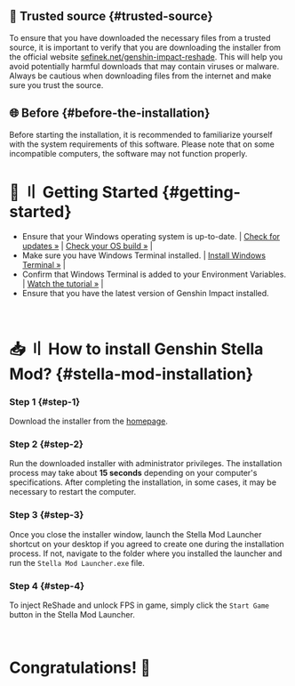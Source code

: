 <!-- [[> SEO
###### Number: 1.8

###### Title: How to use ReShade and FPS Unlock in Genshin? Guide
###### Description: This document provides a comprehensive installation guide for Genshin Stella Mod, which includes ReShade and FPS unlocking. Follow the step-by-step instructions to enhance your Genshin Impact gaming experience. Learn how to install the mod using the InnoSetup installer, ensuring compatibility with various operating systems. Check your PC's specifications to meet the mod's requirements and enjoy new features seamlessly.
###### Tags: genshin stella mod, genshin impact reshade, fps unlock, installation guide, how-to, supported operating systems, pc requirements, trusted source, avoid harmful downloads, beta version, installation process, innosetup installer, step-by-step guide, download instructions, stella mod launcher, desktop shortcut, game launcher, new features, reshade injection, fps boost, game performance, game modifications, stella mod beta, computer specifications, genshin impact modding, game enhancements, trusted installer, download from official website, computer safety, genshin impact mods
###### Canonical: /genshin-impact-reshade/docs?page=installation
]]> -->

## 🔑 Trusted source {#trusted-source}
To ensure that you have downloaded the necessary files from a trusted source, it is important to verify that you are downloading the installer from the official website [sefinek.net/genshin-impact-reshade](https://sefinek.net/genshin-impact-reshade).
This will help you avoid potentially harmful downloads that may contain viruses or malware. Always be cautious when downloading files from the internet and make sure you trust the source.

## 🌐 Before {#before-the-installation}
Before starting the installation, it is recommended to familiarize yourself with the system requirements of this software. Please note that on some incompatible computers, the software may not function properly.


# 🚀 〢 Getting Started {#getting-started}
- Ensure that your Windows operating system is up-to-date. | <a href="ms-settings:windowsupdate">Check for updates »</a> | <a href="ms-settings:about">Check your OS build »</a> |
- Make sure you have Windows Terminal installed. | <a href="ms-windows-store://pdp?productid=9N0DX20HK701&mode=mini">Install Windows Terminal »</a> |
- Confirm that Windows Terminal is added to your Environment Variables. | <a href="https://www.youtube.com/watch?v=mvx4YNs7RMk">Watch the tutorial »</a> |
- Ensure that you have the latest version of Genshin Impact installed.

<br>

# 📥 〢 How to install Genshin Stella Mod? {#stella-mod-installation}
### Step 1 {#step-1}
Download the installer from the [homepage](https://sefinek.net/genshin-impact-reshade).

### Step 2 {#step-2}
Run the downloaded installer with administrator privileges. The installation process may take about **15 seconds** depending on your computer's specifications.
After completing the installation, in some cases, it may be necessary to restart the computer.

### Step 3 {#step-3}
Once you close the installer window, launch the Stella Mod Launcher shortcut on your desktop if you agreed to create one during the installation process. If not, navigate to the folder where you installed the launcher and run the `Stella Mod Launcher.exe` file.

### Step 4 {#step-4}
To inject ReShade and unlock FPS in game, simply click the `Start Game` button in the Stella Mod Launcher.


<br>

# Congratulations! 🎉